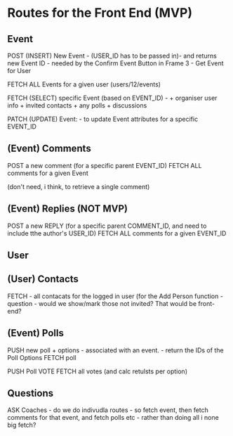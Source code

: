 # Routes for the Front End (MVP)

## Event

POST (INSERT) New Event - (USER_ID has to be passed in)- and returns new Event ID - needed by the Confirm Event Button in Frame 3 - Get Event for User

FETCH ALL Events for a given user (users/12/events)

FETCH (SELECT) specific Event (based on EVENT_ID) - + organiser user info + invited contacts + any polls + discussions

PATCH (UPDATE) Event: - to update Event attributes for a specific EVENT_ID

## (Event) Comments

POST a new comment (for a specific parent EVENT_ID)
FETCH ALL comments for a given Event

(don't need, i think, to retrieve a single comment)

## (Event) Replies (NOT MVP)

POST a new REPLY (for a specific parent COMMENT_ID, and need to include tthe author's USER_ID)
FETCH ALL comments for a given EVENT_ID

## User

## (User) Contacts

FETCH - all contacats for the logged in user (for the Add Person function - question - would we show/mark those not invited? That would be front-end?

## (Event) Polls

PUSH new poll + options - associated with an event. - return the IDs of the Poll Options
FETCH poll

PUSH Poll VOTE
FETCH all votes (and calc retulsts per option)

## Questions

ASK Coaches - do we do indivudla routes - so fetch event, then fetch comments for that event, and fetch polls etc - rather than doing all i none big fetch?
